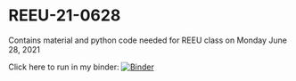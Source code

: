 # REEU-21-0628

Contains material and python code needed for REEU class on Monday June 28, 2021

Click here to run in my binder:
[![Binder](https://mybinder.org/badge_logo.svg)](https://mybinder.org/v2/gh/jvkrogmeier/REEU-21-0628/HEAD)
